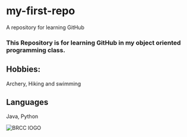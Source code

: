# my-first-repo
A repository for learning GitHub

### This Repository is for learning GitHub in my object oriented programming class. 

## Hobbies:
Archery, Hiking and swimming

## Languages
Java, Python

![BRCC lOGO](https://github.com/user-attachments/assets/5b7eaea3-f5be-46d0-9ceb-323af091398a)

